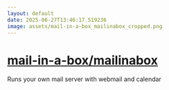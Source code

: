 ```yaml
---
layout: default
date: 2025-06-27T13:46:17.519236
image: assets/mail-in-a-box_mailinabox_cropped.png
---
```


# [mail-in-a-box/mailinabox](https://github.com/mail-in-a-box/mailinabox)

Runs your own mail server with webmail and calendar
